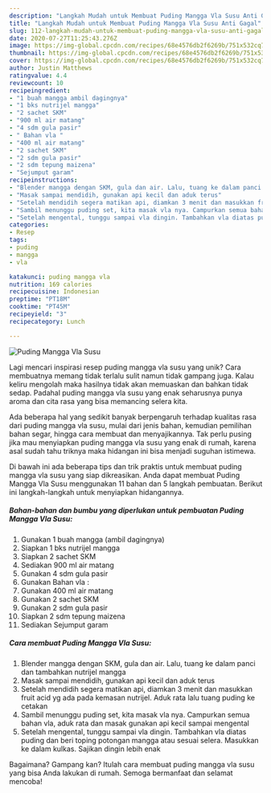 ```yaml
---
description: "Langkah Mudah untuk Membuat Puding Mangga Vla Susu Anti Gagal"
title: "Langkah Mudah untuk Membuat Puding Mangga Vla Susu Anti Gagal"
slug: 112-langkah-mudah-untuk-membuat-puding-mangga-vla-susu-anti-gagal
date: 2020-07-27T11:25:43.276Z
image: https://img-global.cpcdn.com/recipes/68e4576db2f6269b/751x532cq70/puding-mangga-vla-susu-foto-resep-utama.jpg
thumbnail: https://img-global.cpcdn.com/recipes/68e4576db2f6269b/751x532cq70/puding-mangga-vla-susu-foto-resep-utama.jpg
cover: https://img-global.cpcdn.com/recipes/68e4576db2f6269b/751x532cq70/puding-mangga-vla-susu-foto-resep-utama.jpg
author: Justin Matthews
ratingvalue: 4.4
reviewcount: 10
recipeingredient:
- "1 buah mangga ambil dagingnya"
- "1 bks nutrijel mangga"
- "2 sachet SKM"
- "900 ml air matang"
- "4 sdm gula pasir"
- " Bahan vla "
- "400 ml air matang"
- "2 sachet SKM"
- "2 sdm gula pasir"
- "2 sdm tepung maizena"
- "Sejumput garam"
recipeinstructions:
- "Blender mangga dengan SKM, gula dan air. Lalu, tuang ke dalam panci dan tambahkan nutrijel mangga"
- "Masak sampai mendidih, gunakan api kecil dan aduk terus"
- "Setelah mendidih segera matikan api, diamkan 3 menit dan masukkan fruit acid yg ada pada kemasan nutrijel. Aduk rata lalu tuang puding ke cetakan"
- "Sambil menunggu puding set, kita masak vla nya. Campurkan semua bahan vla, aduk rata dan masak gunakan api kecil sampai mengental"
- "Setelah mengental, tunggu sampai vla dingin. Tambahkan vla diatas puding dan beri toping potongan mangga atau sesuai selera. Masukkan ke dalam kulkas. Sajikan dingin lebih enak"
categories:
- Resep
tags:
- puding
- mangga
- vla

katakunci: puding mangga vla 
nutrition: 169 calories
recipecuisine: Indonesian
preptime: "PT18M"
cooktime: "PT45M"
recipeyield: "3"
recipecategory: Lunch

---
```



![Puding Mangga Vla Susu](https://img-global.cpcdn.com/recipes/68e4576db2f6269b/751x532cq70/puding-mangga-vla-susu-foto-resep-utama.jpg)

Lagi mencari inspirasi resep puding mangga vla susu yang unik? Cara membuatnya memang tidak terlalu sulit namun tidak gampang juga. Kalau keliru mengolah maka hasilnya tidak akan memuaskan dan bahkan tidak sedap. Padahal puding mangga vla susu yang enak seharusnya punya aroma dan cita rasa yang bisa memancing selera kita.

Ada beberapa hal yang sedikit banyak berpengaruh terhadap kualitas rasa dari puding mangga vla susu, mulai dari jenis bahan, kemudian pemilihan bahan segar, hingga cara membuat dan menyajikannya. Tak perlu pusing jika mau menyiapkan puding mangga vla susu yang enak di rumah, karena asal sudah tahu triknya maka hidangan ini bisa menjadi suguhan istimewa.




Di bawah ini ada beberapa tips dan trik praktis untuk membuat puding mangga vla susu yang siap dikreasikan. Anda dapat membuat Puding Mangga Vla Susu menggunakan 11 bahan dan 5 langkah pembuatan. Berikut ini langkah-langkah untuk menyiapkan hidangannya.

<!--inarticleads1-->

##### Bahan-bahan dan bumbu yang diperlukan untuk pembuatan Puding Mangga Vla Susu:

1. Gunakan 1 buah mangga (ambil dagingnya)
1. Siapkan 1 bks nutrijel mangga
1. Siapkan 2 sachet SKM
1. Sediakan 900 ml air matang
1. Gunakan 4 sdm gula pasir
1. Gunakan  Bahan vla :
1. Gunakan 400 ml air matang
1. Gunakan 2 sachet SKM
1. Gunakan 2 sdm gula pasir
1. Siapkan 2 sdm tepung maizena
1. Sediakan Sejumput garam




<!--inarticleads2-->

##### Cara membuat Puding Mangga Vla Susu:

1. Blender mangga dengan SKM, gula dan air. Lalu, tuang ke dalam panci dan tambahkan nutrijel mangga
1. Masak sampai mendidih, gunakan api kecil dan aduk terus
1. Setelah mendidih segera matikan api, diamkan 3 menit dan masukkan fruit acid yg ada pada kemasan nutrijel. Aduk rata lalu tuang puding ke cetakan
1. Sambil menunggu puding set, kita masak vla nya. Campurkan semua bahan vla, aduk rata dan masak gunakan api kecil sampai mengental
1. Setelah mengental, tunggu sampai vla dingin. Tambahkan vla diatas puding dan beri toping potongan mangga atau sesuai selera. Masukkan ke dalam kulkas. Sajikan dingin lebih enak




Bagaimana? Gampang kan? Itulah cara membuat puding mangga vla susu yang bisa Anda lakukan di rumah. Semoga bermanfaat dan selamat mencoba!
